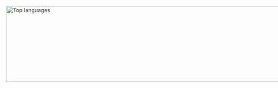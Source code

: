 <div class="text-center">
  <div style="display: flex;">
    <div style="padding:20px; padding-top: 30px">
      <img src="https://github-readme-stats.vercel.app/api/top-langs/?username=Thommmas&layout=compact&theme=transparent" alt="Top languages" width="2500" height="200"/>
    </div>
    <div style="padding:00px; padding-top: 0px">
      <h3>Who am I ? </h3>
      <p> 
        Hello, I'm Thomas, a Computer Science student at the <strong><a href = https://en.wikipedia.org/wiki/Louvain_School_of_Engineering ... attributes-list>Ecole polytechnique de Louvain</a></strong> (EPL) in <strong>Belgium</strong>. With a background in engineering and astrophysics, I am driven by my curiosity for both the intricacies of technology and the vast wonders of space. My GitHub is a reflection of my diverse interests, showcasing projects in computer science, game design, and engineering. I'm constantly exploring innovative ways to blend my knowledge of programming with my love for creating immersive experiences. Join me on my journey !
      </p>
    </div>
  </div>
</div>


